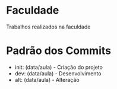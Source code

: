 # Faculdade
Trabalhos realizados na faculdade

# Padrão dos Commits
* init: (data/aula) - Criação do projeto
* dev: (data/aula) - Desenvolvimento
* alt: (data/aula) - Alteração
